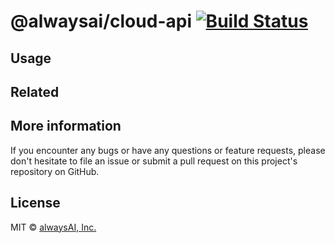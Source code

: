 # @alwaysai/cloud-api [![Build Status](https://travis-ci.com/alwaysai/cloud-api.svg?branch=master)](https://travis-ci.com/alwaysai/cloud-api)

## Usage
## Related

## More information
If you encounter any bugs or have any questions or feature requests, please don't hesitate to file an issue or submit a pull request on this project's repository on GitHub.

## License
MIT © [alwaysAI, Inc.](https://alwaysai.co)
